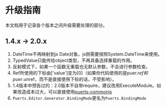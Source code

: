 # 升级指南
本文档用于记录各个版本之间升级需要处理的部分。

## 1.4.x -> 2.0.x
1. DateTime不再映射到js Date对象。js侧需要按照System.DateTime来使用。
2. TypedValue只能传给object类型，不再具备选择重载的作用。
3. 反射模式下，如果一个函数无重载也无默认参数，不会进行参数检查。
4. Ref所使用的下标由['value']变为[0]（如果你代码使用的是puer.$ref和puer.$unref，而不是直接使用下标的话，不受影响）。
5. 1.4版本中预告过的：2.0版本不自带require，建议改用ExecuteModule。如果改造成本过大，可以直接使用[puerts-commonjs](https://github.com/Tencent/puerts/tree/master/unity/Assets/commonjs/upm)
6. `Puerts.Editor.Generator.BindingMode`更名为`Puerts.BindingMode`